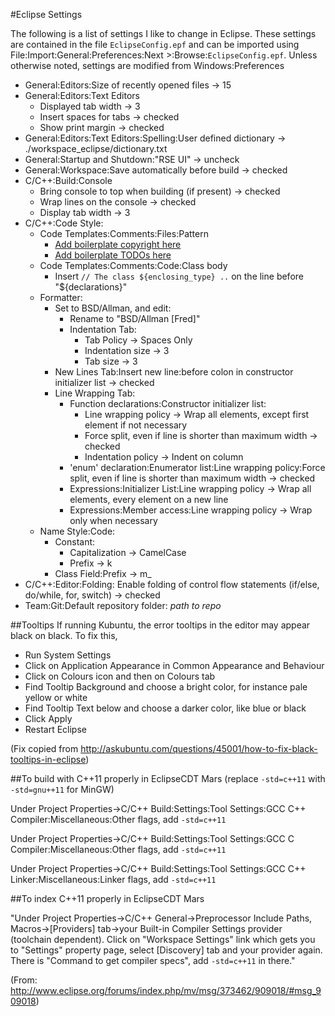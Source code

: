 #Eclipse Settings

The following is a list of settings I like to change in Eclipse. These settings are contained in the file `EclipseConfig.epf` and can be imported using File:Import:General:Preferences:Next >:Browse:`EclipseConfig.epf`. Unless otherwise noted, settings are modified from Windows:Preferences
- General:Editors:Size of recently opened files -> 15
- General:Editors:Text Editors
  - Displayed tab width -> 3
  - Insert spaces for tabs -> checked
  - Show print margin -> checked
- General:Editors:Text Editors:Spelling:User defined dictionary -> ./workspace_eclipse/dictionary.txt
- General:Startup and Shutdown:"RSE UI" -> uncheck
- General:Workspace:Save automatically before build -> checked
- C/C++:Build:Console
  - Bring console to top when building (if present) -> checked
  - Wrap lines on the console -> checked
  - Display tab width -> 3
- C/C++:Code Style: 
  - Code Templates:Comments:Files:Pattern
    - [Add boilerplate copyright here](https://raw.githubusercontent.com/fsziegler/Configurations/master/EclipseCopyright.txt)
    - [Add boilerplate TODOs here](https://raw.githubusercontent.com/fsziegler/Configurations/master/ToDo.txt)
  - Code Templates:Comments:Code:Class body
    - Insert `// The class ${enclosing_type} ..` on the line before "${declarations}"
  - Formatter:
    - Set to BSD/Allman, and edit:
      - Rename to "BSD/Allman [Fred]"
      - Indentation Tab:
        - Tab Policy -> Spaces Only
        - Indentation size -> 3
        - Tab size -> 3
    - New Lines Tab:Insert new line:before colon in constructor initializer list -> checked
    - Line Wrapping Tab:
      - Function declarations:Constructor initializer list:
        - Line wrapping policy -> Wrap all elements, except first element if not necessary
        - Force split, even if line is shorter than maximum width -> checked
        - Indentation policy -> Indent on column
      - 'enum' declaration:Enumerator list:Line wrapping policy:Force split, even if line is shorter than maximum width -> checked
      - Expressions:Initializer List:Line wrapping policy -> Wrap all elements, every element on a new line
      - Expressions:Member access:Line wrapping policy -> Wrap only when necessary
  - Name Style:Code:
    - Constant:
      - Capitalization -> CamelCase
      - Prefix -> k
    - Class Field:Prefix -> m_
- C/C++:Editor:Folding: Enable folding of control flow statements (if/else, do/while, for, switch) -> checked
- Team:Git:Default repository folder: *path to repo*

##Tooltips
If running Kubuntu, the error tooltips in the editor may appear black on black. To fix this,
- Run System Settings
- Click on Application Appearance in Common Appearance and Behaviour
- Click on Colours icon and then on Colours tab
- Find Tooltip Background and choose a bright color, for instance pale yellow or white
- Find Tooltip Text below and choose a darker color, like blue or black
- Click Apply
- Restart Eclipse

(Fix copied from http://askubuntu.com/questions/45001/how-to-fix-black-tooltips-in-eclipse)

##To build with C++11 properly in EclipseCDT Mars (replace `-std=c++11` with `-std=gnu++11` for MinGW)

Under Project Properties->C/C++ Build:Settings:Tool Settings:GCC C++ Compiler:Miscellaneous:Other flags, add `-std=c++11`

Under Project Properties->C/C++ Build:Settings:Tool Settings:GCC C Compiler:Miscellaneous:Other flags, add `-std=c++11`

Under Project Properties->C/C++ Build:Settings:Tool Settings:GCC C++ Linker:Miscellaneous:Linker flags, add `-std=c++11`

##To index C++11 properly in EclipseCDT Mars

"Under Project Properties->C/C++ General->Preprocessor Include Paths, Macros->[Providers] tab->your Built-in Compiler Settings provider (toolchain dependent).
Click on "Workspace Settings" link which gets you to "Settings" property page, select [Discovery] tab and your provider again. There is "Command to get compiler specs", add `-std=c++11` in there."

(From: http://www.eclipse.org/forums/index.php/mv/msg/373462/909018/#msg_909018)
